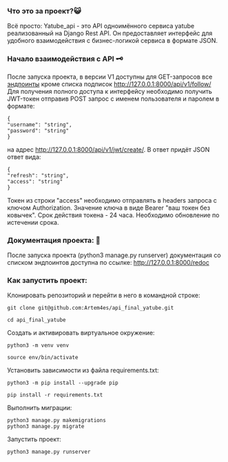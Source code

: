 ### Что это за проект?:smiley_cat:
Всё просто: Yatube_api - это API одноимённого сервиса yatube реализованный на Django Rest API.
Он предоставляет интерфейс для удобного взаимодействия с бизнес-логикой сервиса в формате JSON.

### Начало взаимодействия с API :old_key:
После запуска проекта, в версии V1 доступны для GET-запросов все [эндпоинты](http://127.0.0.1:8000/redoc) кроме списка подписок http://127.0.0.1:8000/api/v1/follow/
Для получения полного доступа к интерфейсу необходимо получить JWT-токен отправив POST запрос
с именем пользователя и паролем в формате:

```
{
"username": "string",
"password": "string"
}
```
на адрес http://127.0.0.1:8000/api/v1/jwt/create/. В ответ придёт JSON ответ вида:

```
{
"refresh": "string",
"access": "string"
}
```
Токен из строки "access" необходимо отправлять в headers запроса с ключом Authorization. Значение ключа в виде Bearer "ваш токен без ковычек".
Срок действия токена - 24 часа. Необходимо обновление по истечении срока.

### Документация проекта: :blue_book:
После запуска проекта (python3 manage.py runserver) документация со списком эндпоинтов доступна по ссылке:
http://127.0.0.1:8000/redoc


### Как запустить проект:
Клонировать репозиторий и перейти в него в командной строке:

```
git clone git@github.com:Artem4es/api_final_yatube.git
```

```
cd api_final_yatube
```
Cоздать и активировать виртуальное окружение:
```
python3 -m venv venv
```
```
source env/bin/activate
```
Установить зависимости из файла requirements.txt:
```
python3 -m pip install --upgrade pip
```
```
pip install -r requirements.txt
```
Выполнить миграции:
```
python3 manage.py makemigrations
python3 manage.py migrate
```
Запустить проект:
```
python3 manage.py runserver
```
